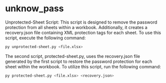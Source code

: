 # unknow_pass
Unprotected-Sheet Script: This script is designed to remove the password protection from all sheets within a workbook. Additionally, it creates a recovery.json file containing XML protection tags for each sheet. To use this script, execute the following command:
```bash
py unprotected-sheet.py <file.xlsx>
```
The second script, protected-sheet.py, uses the recovery.json file generated by the first script to restore the password protection for each sheet within the workbook. To utilize this script, run the following command:
```bash
py protected-sheet.py <file.xlsx> <recovery.json>
```
